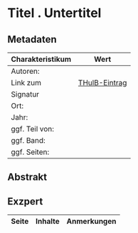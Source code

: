 # Titel . Untertitel

## Metadaten
|Charakteristikum|Wert|
|-|-|
|Autoren:||
|Link zum|[THulB-Eintrag](./)|
|Signatur||
|Ort:||
|Jahr:||
|ggf. Teil von:||
|ggf. Band:||
|ggf. Seiten:||

## Abstrakt

## Exzpert
|Seite|Inhalte|Anmerkungen|
|-|-|-|

